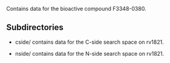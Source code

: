 Contains data for the bioactive compound F3348-0380.

## Subdirectories

- cside/ contains data for the C-side search space on rv1821.

- nside/ contains data for the N-side search space on rv1821.

